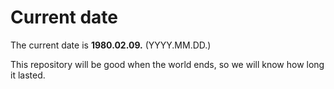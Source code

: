 # Current date

The current date is **1980.02.09.** (YYYY.MM.DD.)

This repository will be good when the world ends, so we will know how long it lasted.